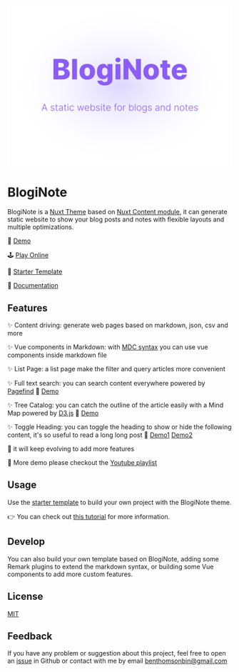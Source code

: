 [![BlogiNote](./public/cover.jpg)](https://bloginote.benbinbin.com/)

# BlogiNote
BlogiNote is a [Nuxt Theme](https://nuxt.com/docs/guide/going-further/layers) based on [Nuxt Content module](https://content.nuxtjs.org/), it can generate static website to show your blog posts and notes with flexible layouts and multiple optimizations.

:link: [Demo](https://bloginote.benbinbin.com/)

:joystick: [Play Online](https://stackblitz.com/edit/github-qrmhoj)

:pencil: [Starter Template](https://github.com/Benbinbin/BlogiNote-Starter-Template)

:bookmark_tabs: [Documentation](https://blogi-note-documentation.vercel.app/)

## Features
:sparkles: Content driving: generate web pages based on markdown, json, csv and more

:sparkles: Vue components in Markdown: with [MDC syntax](https://content.nuxtjs.org/guide/writing/mdc) you can use vue components inside markdown file

:sparkles: List Page: a list page make the filter and query articles more convenient

:sparkles: Full text search: you can search content everywhere powered by [Pagefind](https://pagefind.app/) 🎥 [Demo](https://youtu.be/OotBwk88Y38)

:sparkles: Tree Catalog: you can catch the outline of the article easily with a Mind Map powered by [D3.js](https://d3js.org/) 🎥 [Demo](https://youtu.be/dxR8Oh0a4E4)

:sparkles: Toggle Heading: you can toggle the heading to show or hide the following content, it's so useful to read a long long post 🎥 [Demo1](https://youtu.be/2OVF7ZLpopE) [Demo2](https://youtu.be/U8ylBVHekRM)

:muscle: it will keep evolving to add more features

🎥 More demo please checkout the [Youtube playlist](https://youtube.com/playlist?list=PLqLRbo_6ezAEpy7KjFbXTgjndhJr0M5Zj)

## Usage
Use the [starter template](https://github.com/Benbinbin/BlogiNote-Starter-Template) to build your own project with the BlogiNote theme.

:point_right: You can check out [this tutorial](https://blogi-note-documentation.vercel.app/article/tutorial/get-start) for more information.

## Develop
You can also build your own template based on BlogiNote, adding some Remark plugins to extend the markdown syntax, or building some Vue components to add more custom features.

## License

[MIT](./LICENSE)

## Feedback
If you have any problem or suggestion about this project, feel free to open an [issue](https://github.com/Benbinbin/BlogiNote/issues/new) in Github or contact with me by email <a href="mailto:benthomsonbin@gmail.com">benthomsonbin@gmail.com</a>